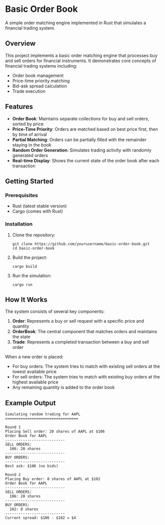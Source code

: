 # Basic Order Book

A simple order matching engine implemented in Rust that simulates a financial trading system.

## Overview

This project implements a basic order matching engine that processes buy and sell orders for financial instruments. It demonstrates core concepts of financial trading systems including:

- Order book management
- Price-time priority matching
- Bid-ask spread calculation
- Trade execution

## Features

- **Order Book**: Maintains separate collections for buy and sell orders, sorted by price
- **Price-Time Priority**: Orders are matched based on best price first, then by time of arrival
- **Partial Matching**: Orders can be partially filled with the remainder staying in the book
- **Random Order Generation**: Simulates trading activity with randomly generated orders
- **Real-time Display**: Shows the current state of the order book after each transaction

## Getting Started

### Prerequisites

- Rust (latest stable version)
- Cargo (comes with Rust)

### Installation

1. Clone the repository:
   ```
   git clone https://github.com/yourusername/basic-order-book.git
   cd basic-order-book
   ```

2. Build the project:
   ```
   cargo build
   ```

3. Run the simulation:
   ```
   cargo run
   ```

## How It Works

The system consists of several key components:

1. **Order**: Represents a buy or sell request with a specific price and quantity
2. **OrderBook**: The central component that matches orders and maintains the state
3. **Trade**: Represents a completed transaction between a buy and sell order

When a new order is placed:
- For buy orders: The system tries to match with existing sell orders at the lowest available price
- For sell orders: The system tries to match with existing buy orders at the highest available price
- Any remaining quantity is added to the order book

## Example Output

```
Simulating random trading for AAPL
=================================

Round 1
Placing Sell order: 20 shares of AAPL at $106
Order Book for AAPL
---------------------------
SELL ORDERS:
  106: 20 shares
---------------------------
BUY ORDERS:
---------------------------
Best ask: $106 (no bids)

Round 2
Placing Buy order: 8 shares of AAPL at $102
Order Book for AAPL
---------------------------
SELL ORDERS:
  106: 20 shares
---------------------------
BUY ORDERS:
  102: 8 shares
---------------------------
Current spread: $106 - $102 = $4
```

